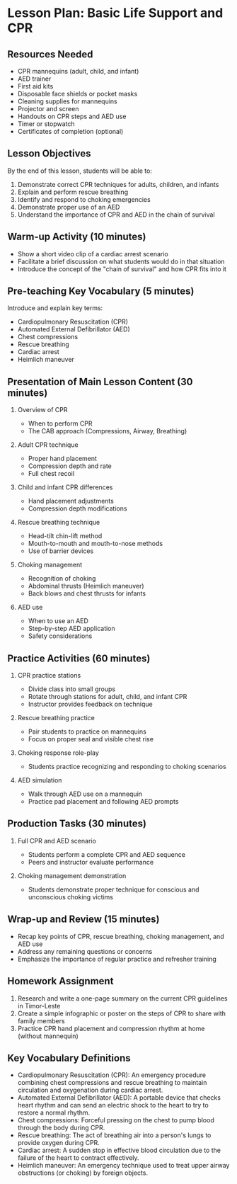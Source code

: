 # Lesson Plan: Basic Life Support and CPR

## Resources Needed
- CPR mannequins (adult, child, and infant)
- AED trainer
- First aid kits
- Disposable face shields or pocket masks
- Cleaning supplies for mannequins
- Projector and screen
- Handouts on CPR steps and AED use
- Timer or stopwatch
- Certificates of completion (optional)

## Lesson Objectives
By the end of this lesson, students will be able to:
1. Demonstrate correct CPR techniques for adults, children, and infants
2. Explain and perform rescue breathing
3. Identify and respond to choking emergencies
4. Demonstrate proper use of an AED
5. Understand the importance of CPR and AED in the chain of survival

## Warm-up Activity (10 minutes)
- Show a short video clip of a cardiac arrest scenario
- Facilitate a brief discussion on what students would do in that situation
- Introduce the concept of the "chain of survival" and how CPR fits into it

## Pre-teaching Key Vocabulary (5 minutes)
Introduce and explain key terms:
- Cardiopulmonary Resuscitation (CPR)
- Automated External Defibrillator (AED)
- Chest compressions
- Rescue breathing
- Cardiac arrest
- Heimlich maneuver

## Presentation of Main Lesson Content (30 minutes)
1. Overview of CPR
   - When to perform CPR
   - The CAB approach (Compressions, Airway, Breathing)

2. Adult CPR technique
   - Proper hand placement
   - Compression depth and rate
   - Full chest recoil

3. Child and infant CPR differences
   - Hand placement adjustments
   - Compression depth modifications

4. Rescue breathing technique
   - Head-tilt chin-lift method
   - Mouth-to-mouth and mouth-to-nose methods
   - Use of barrier devices

5. Choking management
   - Recognition of choking
   - Abdominal thrusts (Heimlich maneuver)
   - Back blows and chest thrusts for infants

6. AED use
   - When to use an AED
   - Step-by-step AED application
   - Safety considerations

## Practice Activities (60 minutes)
1. CPR practice stations
   - Divide class into small groups
   - Rotate through stations for adult, child, and infant CPR
   - Instructor provides feedback on technique

2. Rescue breathing practice
   - Pair students to practice on mannequins
   - Focus on proper seal and visible chest rise

3. Choking response role-play
   - Students practice recognizing and responding to choking scenarios

4. AED simulation
   - Walk through AED use on a mannequin
   - Practice pad placement and following AED prompts

## Production Tasks (30 minutes)
1. Full CPR and AED scenario
   - Students perform a complete CPR and AED sequence
   - Peers and instructor evaluate performance

2. Choking management demonstration
   - Students demonstrate proper technique for conscious and unconscious choking victims

## Wrap-up and Review (15 minutes)
- Recap key points of CPR, rescue breathing, choking management, and AED use
- Address any remaining questions or concerns
- Emphasize the importance of regular practice and refresher training

## Homework Assignment
1. Research and write a one-page summary on the current CPR guidelines in Timor-Leste
2. Create a simple infographic or poster on the steps of CPR to share with family members
3. Practice CPR hand placement and compression rhythm at home (without mannequin)

## Key Vocabulary Definitions
- Cardiopulmonary Resuscitation (CPR): An emergency procedure combining chest compressions and rescue breathing to maintain circulation and oxygenation during cardiac arrest.
- Automated External Defibrillator (AED): A portable device that checks heart rhythm and can send an electric shock to the heart to try to restore a normal rhythm.
- Chest compressions: Forceful pressing on the chest to pump blood through the body during CPR.
- Rescue breathing: The act of breathing air into a person's lungs to provide oxygen during CPR.
- Cardiac arrest: A sudden stop in effective blood circulation due to the failure of the heart to contract effectively.
- Heimlich maneuver: An emergency technique used to treat upper airway obstructions (or choking) by foreign objects.